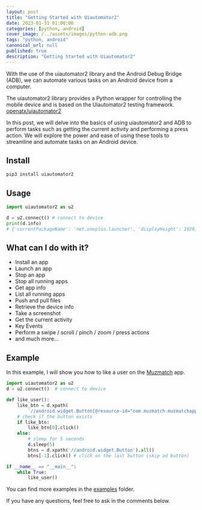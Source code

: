 ```yaml
---
layout: post
title: "Getting Started with Uiautomator2"
date: 2023-01-31 01:00:00
categories: [python, android]
cover_image: /../assets/images/python-adb.png
tags: "python, android"
canonical_url: null
published: true
description: "Getting Started with Uiautomator2"
---
```


With the use of the uiautomator2 library and the Android Debug Bridge (ADB), we can automate various tasks on an Android device from a computer.

The uiautomator2 library provides a Python wrapper for controlling the mobile device and is based on the Uiautomator2 testing framework. [openatx/uiautomator2](https://github.com/openatx/uiautomator2)

In this post, we will delve into the basics of using uiautomator2 and ADB to perform tasks such as getting the current activity and performing a press action. We will explore the power and ease of using these tools to streamline and automate tasks on an Android device.

## Install

```bash
pip3 install uiautomator2
```

## Usage

```python
import uiautomator2 as u2

d = u2.connect() # connect to device
print(d.info)
# {'currentPackageName': 'net.oneplus.launcher', 'displayHeight': 1920, 'displayRotation': 0, 'displaySizeDpX': 411, 'displaySizeDpY': 731, 'displayWidth': 1080, 'productName': 'OnePlus5', 'screenOn': True, 'sdkInt': 27, 'naturalOrientation': True}
```

## What can I do with it?

- Install an app
- Launch an app
- Stop an app
- Stop all running apps
- Get app info
- List all running apps
- Push and pull files
- Retrieve the device info
- Take a screenshot
- Get the current activity
- Key Events
- Perform a swipe / scroll / pinch / zoom / press actions
- and much more...

## Example

In this example, I will show you how to like a user on the [Muzmatch](https://play.google.com/store/apps/details?id=com.muzmatch.muzmatchapp) app.

```python
import uiautomator2 as u2
d = u2.connect()  # connect to device

def like_user():
    like_btn = d.xpath(
        '//android.widget.Button[@resource-id="com.muzmatch.muzmatchapp:id/discoverLikeButton"]').all()
    # check if the button exists
    if like_btn:
        like_btn[0].click()
    else:
        # sleep for 5 seconds
        d.sleep(5)
        btns = d.xpath('//android.widget.Button').all()
        btns[-1].click() # click on the last button (skip ad button)

if __name__ == "__main__":
    while True:
        like_user()
```

You can find more examples in the [examples](https://github.com/openatx/uiautomator2/tree/master/examples) folder.

If you have any questions, feel free to ask in the comments below.
